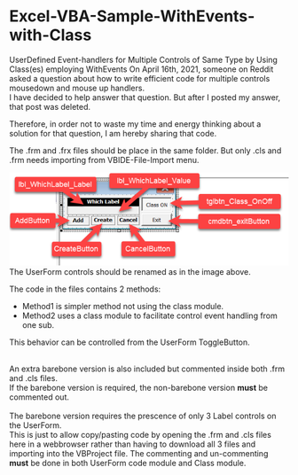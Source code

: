 # Excel-VBA-Sample-WithEvents-with-Class
UserDefined Event-handlers for Multiple Controls of Same Type by Using Class(es) employing WithEvents
On April 16th, 2021, someone on Reddit asked a question about how to write efficient code for multiple controls mousedown and mouse up handlers.</br>
I have decided to help answer that question.
But after I posted my answer, that post was deleted.</br>

Therefore, in order not to waste my time and energy thinking about a solution for that question, I am hereby sharing that code.</br>

The .frm and .frx files should be place in the same folder. But only .cls and .frm needs importing from VBIDE-File-Import menu.</br>

![Naming_UserForm_Controls](Images/Userform_for_Class_example.png)</br>
The UserForm controls should be renamed as in the image above.

The code in the files contains 2 methods: 
<ul>
  <li>Method1 is simpler method not using the class module.</li>
  <li>Method2 uses a class module to facilitate control event handling from one sub.</li>
</ul>
This behavior can be controlled from the UserForm ToggleButton.</br></br>

An extra barebone version is also included but commented inside both .frm and .cls files.</br>
If the barebone version is required, the non-barebone version <b>must</b> be commented out.</br></br>
The barebone version requires the prescence of only 3 Label controls on the UserForm.</br>
This is just to allow copy/pasting code by opening the .frm and .cls files here in a webbrowser rather than having to download all 3 files and importing into the VBProject file.
The commenting and un-commenting <b>must</b> be done in both UserForm code module and Class module.
